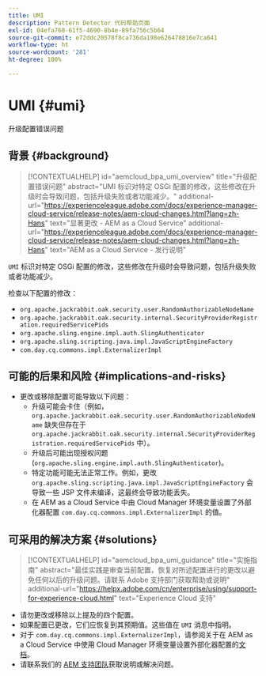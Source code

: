 ```yaml
---
title: UMI
description: Pattern Detector 代码帮助页面
exl-id: 04efa760-61f5-4690-8b4e-89fa756c5b64
source-git-commit: e72ddc20578f8ca736da198e626478816e7ca641
workflow-type: ht
source-wordcount: '281'
ht-degree: 100%

---
```


# UMI {#umi}

升级配置错误问题

## 背景 {#background}

>[!CONTEXTUALHELP]
>id="aemcloud_bpa_umi_overview"
>title="升级配置错误问题"
>abstract="UMI 标识对特定 OSGi 配置的修改，这些修改在升级时会导致问题，包括升级失败或者功能减少。"
>additional-url="https://experienceleague.adobe.com/docs/experience-manager-cloud-service/release-notes/aem-cloud-changes.html?lang=zh-Hans" text="显著更改 - AEM as a Cloud Service"
>additional-url="https://experienceleague.adobe.com/docs/experience-manager-cloud-service/release-notes/aem-cloud-changes.html?lang=zh-Hans" text="AEM as a Cloud Service - 发行说明"

`UMI` 标识对特定 OSGi 配置的修改，这些修改在升级时会导致问题，包括升级失败或者功能减少。

检查以下配置的修改：
* `org.apache.jackrabbit.oak.security.user.RandomAuthorizableNodeName`
* `org.apache.jackrabbit.oak.security.internal.SecurityProviderRegistration.requiredServicePids`
* `org.apache.sling.engine.impl.auth.SlingAuthenticator`
* `org.apache.sling.scripting.java.impl.JavaScriptEngineFactory`
* `com.day.cq.commons.impl.ExternalizerImpl`

## 可能的后果和风险 {#implications-and-risks}

* 更改或移除配置可能导致以下问题：
   * 升级可能会卡住（例如，`org.apache.jackrabbit.oak.security.user.RandomAuthorizableNodeName` 缺失但存在于 `org.apache.jackrabbit.oak.security.internal.SecurityProviderRegistration.requiredServicePids` 中）。
   * 升级后可能出现授权问题 (`org.apache.sling.engine.impl.auth.SlingAuthenticator`)。
   * 特定功能可能无法正常工作。例如，更改 `org.apache.sling.scripting.java.impl.JavaScriptEngineFactory` 会导致一些 JSP 文件未编译，这最终会导致功能丢失。
   * 在 AEM as a Cloud Service 中由 Cloud Manager 环境变量设置了外部化器配置 `com.day.cq.commons.impl.ExternalizerImpl` 的值。

## 可采用的解决方案 {#solutions}

>[!CONTEXTUALHELP]
>id="aemcloud_bpa_umi_guidance"
>title="实施指南"
>abstract="最佳实践是审查当前配置，恢复对所述配置进行的更改以避免任何以后的升级问题。请联系 Adobe 支持部门获取帮助或说明"
>additional-url="https://helpx.adobe.com/cn/enterprise/using/support-for-experience-cloud.html" text="Experience Cloud 支持"

* 请勿更改或移除以上提及的四个配置。
* 如果配置已更改，它们应恢复到其预期值。这些值在 `UMI` 消息中指明。
* 对于 `com.day.cq.commons.impl.ExternalizerImpl`，请参阅关于在 AEM as a Cloud Service 中使用 Cloud Manager 环境变量设置外部化器配置的[文档](https://experienceleague.adobe.com/docs/experience-manager-cloud-service/implementing/developer-tools/externalizer.html?lang=zh-Hans)。
* 请联系我们的 [AEM 支持团队](https://helpx.adobe.com/cn/enterprise/using/support-for-experience-cloud.html)获取说明或解决问题。
